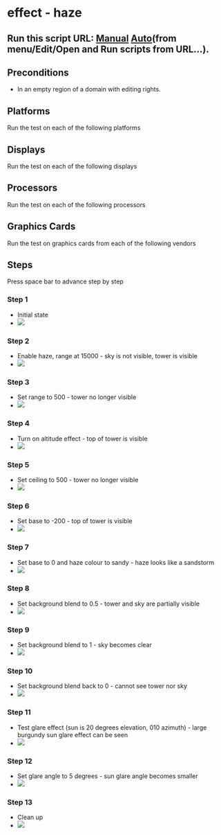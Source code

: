 # effect - haze
## Run this script URL: [Manual](./test.js?raw=true)   [Auto](./testAuto.js?raw=true)(from menu/Edit/Open and Run scripts from URL...).

## Preconditions
- In an empty region of a domain with editing rights.

## Platforms
Run the test on each of the following platforms
## Displays
Run the test on each of the following displays
## Processors
Run the test on each of the following processors
## Graphics Cards
Run the test on graphics cards from each of the following vendors
## Steps
Press space bar to advance step by step

### Step 1
- Initial state
- ![](./ExpectedImage_00000.png)
### Step 2
- Enable haze, range at 15000 - sky is not visible, tower is visible
- ![](./ExpectedImage_00001.png)
### Step 3
- Set range to 500 - tower no longer visible
- ![](./ExpectedImage_00002.png)
### Step 4
- Turn on altitude effect - top of tower is visible
- ![](./ExpectedImage_00003.png)
### Step 5
- Set ceiling to 500 - tower no longer visible
- ![](./ExpectedImage_00004.png)
### Step 6
- Set base to -200 - top of tower is visible
- ![](./ExpectedImage_00005.png)
### Step 7
- Set base to 0 and haze colour to sandy - haze looks like a sandstorm
- ![](./ExpectedImage_00006.png)
### Step 8
- Set background blend to 0.5 - tower and sky are partially visible
- ![](./ExpectedImage_00007.png)
### Step 9
- Set background blend to 1 - sky becomes clear
- ![](./ExpectedImage_00008.png)
### Step 10
- Set background blend back to 0 - cannot see tower nor sky
- ![](./ExpectedImage_00009.png)
### Step 11
- Test glare effect (sun is 20 degrees elevation, 010 azimuth) - large burgundy sun glare effect can be seen
- ![](./ExpectedImage_00010.png)
### Step 12
- Set glare angle to 5 degrees - sun glare angle becomes smaller
- ![](./ExpectedImage_00011.png)
### Step 13
- Clean up
- ![](./ExpectedImage_00012.png)
